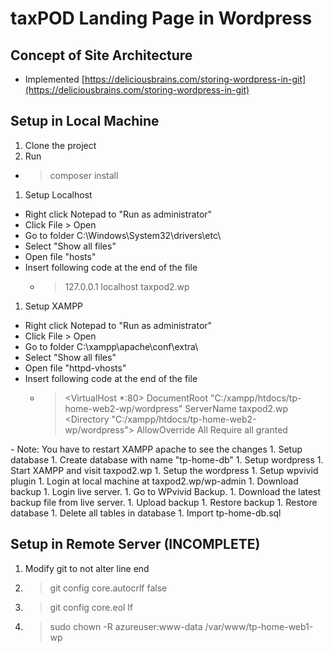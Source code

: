 # taxPOD Landing Page in Wordpress
## Concept of Site Architecture
- Implemented [https://deliciousbrains.com/storing-wordpress-in-git](https://deliciousbrains.com/storing-wordpress-in-git)

## Setup in Local Machine
1. Clone the project
1. Run
  - > composer install
1. Setup Localhost
  - Right click Notepad to "Run as administrator"
  - Click File > Open
  - Go to folder C:\Windows\System32\drivers\etc\
  - Select "Show all files"
  - Open file "hosts"
  - Insert following code at the end of the file
    - > 127.0.0.1 localhost taxpod2.wp 
1. Setup XAMPP
  - Right click Notepad to "Run as administrator"
  - Click File > Open
  - Go to folder C:\xampp\apache\conf\extra\
  - Select "Show all files"
  - Open file "httpd-vhosts"
  - Insert following code at the end of the file
    - > <VirtualHost *:80>
    DocumentRoot "C:/xampp/htdocs/tp-home-web2-wp/wordpress"
    ServerName taxpod2.wp
        <Directory "C:/xampp/htdocs/tp-home-web2-wp/wordpress">
            AllowOverride All
            Require all granted
        </Directory>
</VirtualHost> 
  - Note: You have to restart XAMPP apache to see the changes
1. Setup database
  1. Create database with name "tp-home-db"
1. Setup wordpress
  1. Start XAMPP and visit taxpod2.wp
  1. Setup the wordpress
1. Setup wpvivid plugin
  1. Login at local machine at taxpod2.wp/wp-admin
1. Download backup
  1. Login live server.
  1. Go to WPvivid Backup.
  1. Download the latest backup file from live server.
1. Upload backup
1. Restore backup
1. Restore database
  1. Delete all tables in database
  1. Import tp-home-db.sql

## Setup in Remote Server (INCOMPLETE)
1. Modify git to not alter line end
  1. > git config core.autocrlf false
  1. > git config core.eol lf
1. > sudo chown -R azureuser:www-data /var/www/tp-home-web1-wp